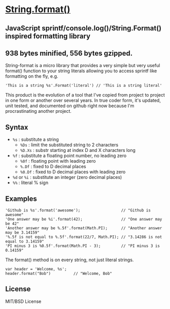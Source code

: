 # [String.format()]()
## JavaScript sprintf/console.log()/String.Format() inspired formatting library
## 938 bytes minified, 556 bytes gzipped.

String-format is a micro library that provides a very simple but very useful format() function to your string literals
allowing you to access sprintf like formatting on the fly, e.g.

`'This is a string %s'.Format('literal') // 'This is a string literal'`

This product is the evolution of a tool that I've copied from project to project in one form or another over several years. In
true coder form, it's updated, unit tested, and documented on github right now because I'm procrastinating another project.

## Syntax

- `%s` : substitute a string
  - `%Ds` : limit the substituted string to 2 characters
  - `%D.Xs` : substr starting at index D and X characters long
- `%f` : substitute a floating point number, no leading zero
  - `%0f` : floating point with leading zero
  - `%.Df` : fixed to D decimal places
  - `%0.Df` : fixed to D decimal places with leading zero
- `%d` or `%i` : substitute an integer (zero decimal places)
- `%%` : literal % sign

## Examples

```
'Github is %s'.format('awesome');                  // "Github is awesome"
'One answer may be %i'.format(42);                 // "One answer may be 42"
'Another answer may be %.5f'.format(Math.PI);      // "Another answer may be 3.14159"
'%.5f is not equal to %.5f'.format(22/7, Math.PI); // "3.14286 is not equal to 3.14159"
'PI minus 3 is %0.5f'.format(Math.PI - 3);         // "PI minus 3 is 0.14159"
```

The format() method is on every string, not just literal strings.

```
var header = 'Welcome, %s';
header.format("Bob")          // "Welcome, Bob"
```

## License

MIT/BSD License
